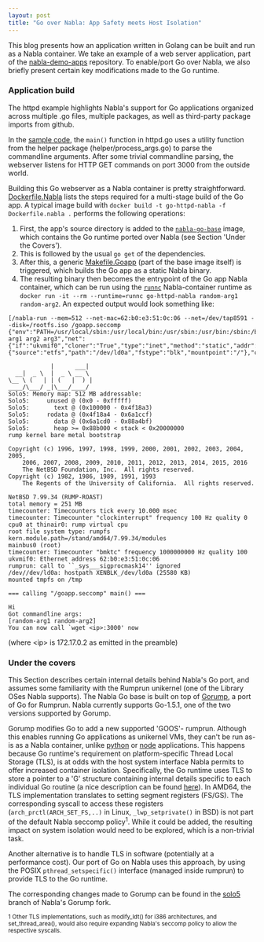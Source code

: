 ```yaml
---
layout: post
title: "Go over Nabla: App Safety meets Host Isolation"
---
```


This blog presents how an application written in Golang can be built and run as a Nabla container.
We take an example of a web server application, part of the [nabla-demo-apps](https://github.com/nabla-containers/nabla-demo-apps) repository.
To enable/port Go over Nabla, we also briefly present certain key modifications made to the Go runtime.



### Application build
The httpd example highlights Nabla's support for Go applications organized across multiple .go files, multiple packages, as well as third-party package imports from github.

In the [sample code](https://github.com/nabla-containers/nabla-demo-apps/tree/master/go-httpd/src), the `main()` function in httpd.go uses a utility function from the helper package (helper/process_args.go) to parse the commandline arguments. 
After some trivial commandline parsing, the webserver listens for HTTP GET commands on port 3000 from the outside world.

Building this Go webserver as a Nabla container is pretty straightforward. 
[Dockerfile.Nabla](https://github.com/nabla-containers/nabla-demo-apps/blob/master/go-httpd/Dockerfile.nabla) lists the steps required for a multi-stage build of the Go app.
A typical image build with ```docker build -t go-httpd-nabla -f Dockerfile.nabla .``` performs the following operations:
1. First, the app's source directory is added to the [`nabla-go-base`](https://github.com/nabla-containers/nabla-base-build/tree/master/go-base) image, which contains the Go runtime ported over Nabla (see Section 'Under the Covers'). 
2. This is followed by the usual `go get` of the dependencies.
3. After this, a generic [Makefile.Goapp](https://github.com/nabla-containers/nabla-base-build/blob/master/go-base/Makefile.goapp) (part of the base image itself) is triggered, which builds the Go app as a static Nabla binary.
4. The resulting binary then becomes the entrypoint of the Go app Nabla container, which can be run using the [`runnc`](https://github.com/nabla-containers/runnc) Nabla-container runtime as `docker run -it --rm --runtime=runnc go-httpd-nabla random-arg1 random-arg2`. An expected output would look something like:

```
[/nabla-run --mem=512 --net-mac=62:b0:e3:51:0c:06 --net=/dev/tap8591 --disk=/rootfs.iso /goapp.seccomp {"env":"PATH=/usr/local/sbin:/usr/local/bin:/usr/sbin:/usr/bin:/sbin:/bin","env":"HOSTNAME=78d9833120c3","env":"TERM=xterm","cmdline":"/goapp.seccomp arg1 arg2 arg3","net":{"if":"ukvmif0","cloner":"True","type":"inet","method":"static","addr":"172.17.0.2","mask":"16","gw":"172.17.0.1"},"blk":{"source":"etfs","path":"/dev/ld0a","fstype":"blk","mountpoint":"/"},"cwd":"/"}]

            |      ___|
  __|  _ \  |  _ \ __ \
\__ \ (   | | (   |  ) |
____/\___/ _|\___/____/
Solo5: Memory map: 512 MB addressable:
Solo5:     unused @ (0x0 - 0xfffff)
Solo5:       text @ (0x100000 - 0x4f18a3)
Solo5:     rodata @ (0x4f18a4 - 0x6a1ccf)
Solo5:       data @ (0x6a1cd0 - 0x88a4bf)
Solo5:       heap >= 0x88b000 < stack < 0x20000000
rump kernel bare metal bootstrap

Copyright (c) 1996, 1997, 1998, 1999, 2000, 2001, 2002, 2003, 2004, 2005,
    2006, 2007, 2008, 2009, 2010, 2011, 2012, 2013, 2014, 2015, 2016
    The NetBSD Foundation, Inc.  All rights reserved.
Copyright (c) 1982, 1986, 1989, 1991, 1993
    The Regents of the University of California.  All rights reserved.

NetBSD 7.99.34 (RUMP-ROAST)
total memory = 251 MB
timecounter: Timecounters tick every 10.000 msec
timecounter: Timecounter "clockinterrupt" frequency 100 Hz quality 0
cpu0 at thinair0: rump virtual cpu
root file system type: rumpfs
kern.module.path=/stand/amd64/7.99.34/modules
mainbus0 (root)
timecounter: Timecounter "bmktc" frequency 1000000000 Hz quality 100
ukvmif0: Ethernet address 62:b0:e3:51:0c:06
rumprun: call to ``_sys___sigprocmask14'' ignored
/dev//dev/ld0a: hostpath XENBLK_/dev/ld0a (25580 KB)
mounted tmpfs on /tmp

=== calling "/goapp.seccomp" main() ===

Hi
Got commandline args:
[random-arg1 random-arg2]
You can now call `wget <ip>:3000' now
```
(where &lt;ip&gt; is 172.17.0.2 as emitted in the preamble)

### Under the covers
This Section describes certain internal details behind Nabla's Go port, and assumes some familiarity with the Rumprun unikernel (one of the Library OSes Nabla supports).
The Nabla Go base is built on top of [Gorump](https://github.com/deferpanic/gorump), a port of Go for Rumprun.
Nabla currently supports Go-1.5.1, one of the two versions supported by Gorump.

Gorump modifies Go to add a new supported 'GOOS'- rumprun.
Although this enables running Go applications as unikernel VMs, they can't be run as-is as a Nabla container, unlike [python](https://github.com/nabla-containers/nabla-base-build/tree/master/python3-base) or [node](https://github.com/nabla-containers/nabla-base-build/tree/master/node-base) applications.
This happens because Go runtime's requirement on platform-specific Thread Local Storage (TLS), is at odds with the host system interface Nabla permits to offer increased container isolation.
Specifically, the Go runtime uses TLS to store a pointer to a 'G' structure containing internal details specific to each individual Go routine (a nice description can be found [here](https://blog.altoros.com/Golang-internals-part-3-the-linker-and-object-files.html)).
In AMD64, the TLS implementation translates to setting segment registers (FS/GS). The corresponding syscall to access these registers (`arch_prctl(ARCH_SET_FS,..)` in Linux, `_lwp_setprivate()` in BSD) is not part of the default Nabla seccomp policy<sup>1</sup>.
While it could be added, the resulting impact on system isolation would need to be explored, which is a non-trivial task.

Another alternative is to handle TLS in software (potentially at a performance cost).
Our port of Go on Nabla uses this approach, by using the POSIX `pthread_setspecific()` interface (managed inside rumprun) to provide TLS to the Go runtime.

The corresponding changes made to Gorump can be found in the [solo5](https://github.com/nabla-containers/gorump/tree/solo5) branch of Nabla's Gorump fork.


<sup>1 Other TLS implementations, such as modify_ldt() for i386 architectures, and set_thread_area(), would also require expanding Nabla's seccomp policy to allow the respective syscalls.
